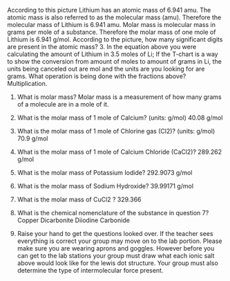 
According to this picture Lithium has an atomic mass of 6.941 amu. The atomic mass is also referred to as the molecular mass (amu). Therefore the molecular mass of Lithium is 6.941 amu. Molar mass is molecular mass in grams per mole of a substance. Therefore the molar mass of one mole of Lithium is 6.941 g/mol. According to the picture, how many significant digits are present in the atomic mass? 3. In the equation above you were calculating the amount of Lithium in 3.5 moles of Li; If the T-chart is a way to show the conversion from amount of moles to amount of grams in Li, the units being canceled out are mol and the units are you looking for are grams. What operation is being done with the fractions above? Multiplication.

1.  What is molar mass?
Molar mass is a measurement of how many grams of a molecule are in a mole of it.

2.  What is the molar mass of 1 mole of Calcium? (units: g/mol)
40.08 g/mol

3.  What is the molar mass of 1 mole of Chlorine gas (Cl2)? (units: g/mol)
70.9 g/mol

4.  What is the molar mass of 1 mole of Calcium Chloride (CaCl2)?
289.262 g/mol

5.  What is the molar mass of Potassium Iodide?
292.9073 g/mol

6.  What is the molar mass of Sodium Hydroxide?
39.99171 g/mol

7.  What is the molar mass of CuCl2 ?
329.366

8.  What is the chemical nomenclature of the substance in question 7?
Copper Dicarbonite
Diiodine Carbonide

1.  Raise your hand to get the questions looked over. If the teacher sees everything is correct your group may move on to the lab portion. Please make sure you are wearing aprons and goggles. However before you can get to the lab stations your group must draw what each ionic salt above would look like for the lewis dot structure. Your group must also determine the type of intermolecular force present.
<!--stackedit_data:
eyJoaXN0b3J5IjpbLTY4OTgwNjI4MywyMTI2MDYzMzg4XX0=
-->